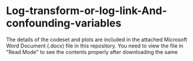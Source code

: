 # Log-transform-or-log-link-And-confounding-variables

The details of the codeset and plots are included in the attached Microsoft Word Document (.docx) file in this repository. 
You need to view the file in "Read Mode" to see the contents properly after downloading the same
